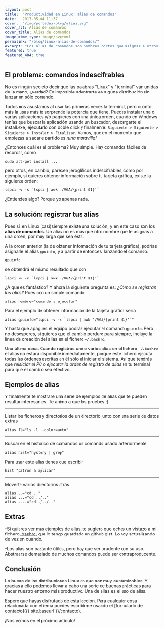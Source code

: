 ```yaml
---
layout: post
title:  "Productividad en Linux: alias de comandos"
date:   2017-05-04 11:37
cover:  "/img/portadas-blog/alias.svg"
cover_alt: Alias de comandos
cover_title: Alias de comandos
image_mime_type: image/svg+xml
permalink: "/blog/linux-alias-de-comandos/"
excerpt: "Los alias de comandos son nombres cortos que asignas a otros comandos, normalmente más largos. Aprende a registrar tus propios alias y a usar esta funcionalidad en este artículo."
featured: true
featured_404: true
---
```


## El problema: comandos indescifrables

No es ningún secreto decir que las palabras "Linux" y "terminal" van unidas de la mano, ¿verdad? Es imposible adentrarte en alguna distribución sin lanzar un sólo comando.

Todos nos asustamos al usar las primeras veces la terminal, pero cuanto más la usas más te sorprende la potencia que tiene. Puedes instalar una o varias aplicaciones y/o paquetes con una única orden, cuando en Windows tenías que buscar la aplicación usando un buscador, descargarte el install.exe, ejecutarlo con doble click y finalmente: `Siguiente > Siguiente > Siguiente > Instalar > Finalizar`. Vamos, que en el momento que empiezas a sacarle partido es *¡una maravilla!*

¿Entonces cuál es el problema? Muy simple. Hay comandos fáciles de recordar, como
```
sudo apt-get install ...
```
pero otros, en cambio, parecen jeroglíficos indescifrables, como por ejemplo, si quieres obtener información sobre tu tarjeta gráfica, existe la siguiente orden:

```
lspci -v -s `lspci | awk '/VGA/{print $1}'`
```
¿Entiendes algo? Porque yo apenas nada.

## La solución: registrar tus alias

Pues sí, en Linux (casi)siempre existe una solución, y en este caso son los **alias de comandos**. Un alias no es más que otro nombre que le asignas a una orden, por muy larga que sea ésta.

A la orden anterior (la de obtener información de tu tarjeta gráfica), podrías asignarle el alias `gpuinfo`, y a partir de entonces, lanzando el comando:

```
gpuinfo
```

se obtendrá el mismo resultado que con

```
lspci -v -s `lspci | awk '/VGA/{print $1}'`
```

¿A que es fantástico? Y ahora la siguiente pregunta es: *¿Cómo se registran los alias?* Pues con un simple comando:

```
alias nombre="comando a ejecutar"
```

Para el ejemplo de obtener información de la tarjeta gráfica sería

```
alias gpuinfo="lspci -v -s `lspci | awk '/VGA/{print $1}'`"
```

Y hasta que apagues el equipo podrás ejecutar el comando `gpuinfo`. Pero no desesperes, si quieres que el cambio perdure para siempre, incluye la línea de creación del alias en el fichero `~/.bashrc`.

Una última cosa. Cuando registras uno o varios alias en el fichero  `~/.bashrc` el alias no estará disponible inmediatamente, porque este fichero ejecuta todas las órdenes escritas en él sólo al iniciar el sistema. Así que tendrás que *reiniciar el PC* o *ejecutar la orden de registro de alias* en tu terminal para que el cambio sea efectivo.

## Ejemplos de alias

Y finalmente te mostraré una serie de ejemplos de alias que te pueden resultar interesantes. Te animo a que los pruebes ;)

---

Listar los ficheros y directorios de un directorio junto con una serie de datos extras

```
alias ll="ls -l --color=auto"
```
---

Buscar en el histórico de comandos un comando usado anteriormente

```
alias hist="hystory | grep"
```

Para usar este alias tienes que escribir

```
hist "patrón a aplicar"
```

---

Moverte varios directorios atrás

```
alias ..="cd .."
alias ...="cd ../.."
alias ....="cd../../.."
```

## Extras

-Si quieres ver más ejemplos de alias, te sugiero que eches un vistazo a mi fichero [.bashrc](https://gist.github.com/josedabm/dca79f8a86b3291014eaf258c805bab2), que lo tengo guardado en github gist. Lo voy actualizando de vez en cuando.

-Los alias son bastante útiles, pero hay que ser prudente con su uso. Abstraerse demasiado de muchos comandos puede ser contraproducente.

## Conclusión

Lo bueno de las distribuciones Linux es que son muy customizables. Y gracias a ello podemos llevar a cabo una serie de buenas prácticas para hacer nuestro entorno más productivo. Una de ellas es el uso de alias.

Espero que hayas disfrutado de esta lección. Para cualquier cosa relacionada con el tema puedes escribirme usando el [formulario de contacto]({{ site.baseurl }}/contacto).

¡Nos vemos en el próximo artículo!
